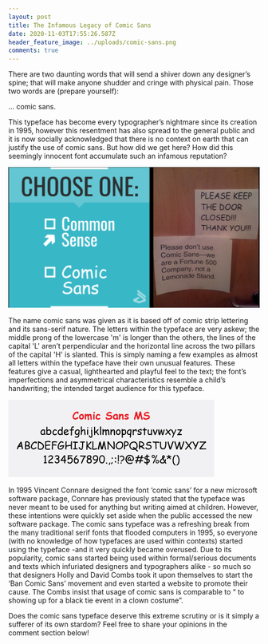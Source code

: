 ```yaml
---
layout: post
title: The Infamous Legacy of Comic Sans
date: 2020-11-03T17:55:26.587Z
header_feature_image: ../uploads/comic-sans.png
comments: true
---
```

There are two daunting words that will send a shiver down any designer’s spine; that will make anyone shudder and cringe with physical pain. Those two words are (prepare yourself): 

... comic sans. 

This typeface has become every typographer’s nightmare since its creation in 1995, however this resentment has also spread to the general public and it is now socially acknowledged that there is no context on earth that can justify the use of comic sans. But how did we get here? How did this seemingly innocent font accumulate such an infamous reputation?

![Comic Sans Memes](../uploads/screenshot-2020-11-03-at-17.57.17.png "Comic Sans Memes")

The name comic sans was given as it is based off of comic strip lettering and its sans-serif nature. The letters within the typeface are very askew; the middle prong of the lowercase 'm' is longer than the others, the lines of the capital 'L' aren’t perpendicular and the horizontal line across the two pillars of the capital 'H' is slanted. This is simply naming a few examples as almost all letters within the typeface have their own unusual features. These features give a casual, lighthearted and playful feel to the text; the font’s imperfections and asymmetrical characteristics resemble a child’s handwriting; the intended target audience for this typeface.

![Comic Sans Lettering](../uploads/comicabc.jpg "Comic Sans Lettering")

In 1995 Vincent Connare designed the font ‘comic sans’ for a new microsoft software package, Connare has previously stated that the typeface was never meant to be used for anything but writing aimed at children. However, these intentions were quickly set aside when the public accessed the new software package. The comic sans typeface was a refreshing break from the many traditional serif fonts that flooded computers in 1995, so everyone (with no knowledge of how typefaces are used within contexts) started using the typeface -and it very quickly became overused. Due to its popularity, comic sans started being used within formal/serious documents and texts which infuriated designers and typographers alike - so much so that designers Holly and David Combs took it upon themselves to start the ‘Ban Comic Sans’ movement and even started a website to promote their cause. The Combs insist that usage of comic sans is comparable to “ to showing up for a black tie event in a clown costume”.

Does the comic sans typeface deserve this extreme scrutiny or is it simply a sufferer of its own stardom? Feel free to share your opinions in the comment section below!